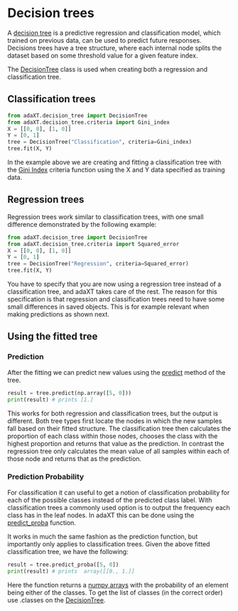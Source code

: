 # Decision trees
A [decision tree](https://en.wikipedia.org/wiki/Decision_tree) is a predictive regression and classification model, which trained on previous data, can be used to predict future responses. Decisions trees have a tree structure, where each internal node splits the dataset based on some threshold value for a given feature index.

The [DecisionTree](../tree/DecisionTree.md) class is used when creating both a regression and classification tree.

## Classification trees
```py
from adaXT.decision_tree import DecisionTree
from adaXT.decision_tree.criteria import Gini_index
X = [[0, 0], [1, 0]]
Y = [0, 1]
tree = DecisionTree("Classification", criteria=Gini_index)
tree.fit(X, Y)
```
In the example above we are creating and fitting a classification
tree with the [Gini Index](../criteria/criteria.md#adaXT.criteria.criteria.Gini_index) criteria function using the X and Y data specified as training data.

## Regression trees
Regression trees work similar to classification trees, with one small difference demonstrated by the following example:
```py
from adaXT.decision_tree import DecisionTree
from adaXT.decision_tree.criteria import Squared_error
X = [[0, 0], [1, 0]]
Y = [0, 1]
tree = DecisionTree("Regression", criteria=Squared_error)
tree.fit(X, Y)
```
You have to specify that you are now using a regression tree instead of a classification tree, and adaXT takes care of the rest. The reason for this specification is that regression and classification trees need to have some small differences in saved objects. This is for example relevant when making predictions as shown next.

## Using the fitted tree

### Prediction
After the fitting we can predict new values using the [predict](../tree/DecisionTree.md#adaXT.decision_tree.DecisionTree.DecisionTree.predict) method of the tree.
```py
result = tree.predict(np.array([5, 0]))
print(result) # prints [1.]
```
This works for both regression and classification trees, but the output is different. Both tree types first locate the nodes in which the new samples fall based on their fitted structure. The classification tree then calculates the proportion of each class within those nodes, chooses the class with the highest proportion and returns that value as the prediction. In contrast the regression tree only calculates the mean value of all samples within each of those node and returns that as the prediction.

### Prediction Probability
For classification it can useful to get a notion of classification probability for each of the possible classes instead of the predicted class label. With classification trees a commonly used option is to output the frequency each class has in the leaf nodes. In adaXT this can be done using the [predict_proba](../tree/DecisionTree.md#adaXT.decision_tree.DecisionTree.DecisionTree.predict_proba) function.

It works in much the same fashion as the prediction function, but importantly only applies to classification trees. Given the above fitted classification tree, we have the following:
```py
result = tree.predict_proba([5, 0])
print(result) # prints  array([[0., 1.]]
```
Here the function returns a [numpy arrays](https://numpy.org/doc/stable/reference/generated/numpy.array.html) with the probability of an element being either of the classes. To get the list of classes (in the correct order) use .classes on the [DecisionTree](../tree/DecisionTree.md).
